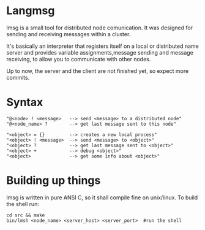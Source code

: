 Langmsg
===========

lmsg is a small tool for 
distributed node comunication.
It was designed for sending and receiving
messages within a cluster.

It's basically an interpreter that 
registers itself on a local or distributed name server
and provides variable assignments,message sending 
and message receiving, to allow you to
communicate with other nodes.

Up to now, the server and the client
are not finished yet, so expect 
more commits.


Syntax
=============
    "@<node> ! <message>   --> send <message> to a distributed node"
    "@<node_name> ?        --> get last message sent to this node"

    "<object> = {}         --> creates a new local process"
    "<object> ! <message>  --> send <message> to <object>"
    "<object> ?            --> get last message sent to <object>"
    "<object> +            --> debug <object>"
    "<object>              --> get some info about <object>"



Building up things
===============
lmsg is written in pure ANSI C, so
it shall compile fine on unix/linux.
To build the shell run:

    cd src && make
    bin/lmsh <node_name> <server_host> <server_port>  #run the shell
